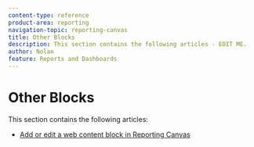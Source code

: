 ```yaml
---
content-type: reference
product-area: reporting
navigation-topic: reporting-canvas
title: Other Blocks
description: This section contains the following articles - EDIT ME.
author: Nolan
feature: Reports and Dashboards
---
```


# Other Blocks

This section contains the following articles:

* [Add or edit a web content block in Reporting Canvas](../../../reports-and-dashboards/reporting-canvas/other-blocks/add-or-edt-web-content-block.md)

